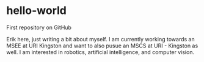 # hello-world
First repository on GitHub

Erik here, just writing a bit about myself. I am currently working towards an MSEE at URI Kingston
and want to also pusue an MSCS at URI - Kingston as well. I am interested in robotics, artificial intelligence, 
and computer vision.
